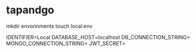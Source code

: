 # tapandgo

mkdir envorinments
touch local.env

IDENTIFIER=Local
DATABASE_HOST=localhost
DB_CONNECTION_STRING=
MONGO_CONNECTION_STRING=
JWT_SECRET=
